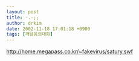 ```yaml
---
layout: post
title: -.-;;
author: drkim
date: 2002-11-18 17:01:18 +0900
tags: [깨달음의대화]
---
```

http://home.megapass.co.kr/~fakevirus/satury.swf